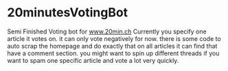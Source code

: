 # 20minutesVotingBot
Semi Finished Voting bot for www.20min.ch
Currently you specify one article it votes on. it can only vote negatively for now.
there is some code to auto scrap the homepage and do exactly that on all articles it can find that have a comment section.
you might want to spin up different threads if you want to spam one specific article and vote a lot very quickly. 
